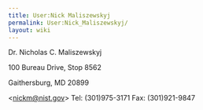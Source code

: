 ```yaml
---
title: User:Nick Maliszewskyj
permalink: User:Nick_Maliszewskyj/
layout: wiki
---
```


Dr. Nicholas C. Maliszewskyj

100 Bureau Drive, Stop 8562

Gaithersburg, MD 20899

&lt;nickm@nist.gov&gt; Tel: (301)975-3171 Fax: (301)921-9847
